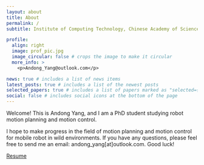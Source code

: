 ```yaml
---
layout: about
title: About
permalink: /
subtitle: Institute of Computing Technology, Chinese Academy of Sciences.

profile:
  align: right
  image: prof_pic.jpg
  image_circular: false # crops the image to make it circular
  more_info: >
    <p>Andong_Yang@outlook.com</p>

news: true # includes a list of news items
latest_posts: true # includes a list of the newest posts
selected_papers: true # includes a list of papers marked as "selected={true}"
social: false # includes social icons at the bottom of the page
---
```


Welcome! This is Andong Yang, and I am a PhD student studying robot motion planning and motion control.

I hope to make progress in the field of motion planning and motion control for mobile robot in wild environments. If you have any questions, please feel free to send me an email: andong_yang[at]outlook.com. Good luck!

[Resume](/assets/pdf/AndongYang.pdf)

<!-- In 2019, I received my bachelor's degree and was recommended to a straight-to Ph.D. My work started with building and modifying multiple mobile robots and simulator platforms (Including two mobile robots and one SUV) since I was the first student in the lab to start research in this area. After completing the hardware platform setup, I conducted research on the popular frameworks used in aerial robots, legged robots, and mobile robots. Considering the goal of developing a mobile robot capable of autonomous navigation in wild environments, I have identified the subsequent research direction. The initial focus will be on implementing a perception-to-control software stack within the traditional hierarchical framework, incorporating learning-based approaches to address the challenges that traditional methods face in the wild. Subsequently, research will be conducted on end-to-end methods based on this framework. In order to facilitate testing, the hierarchical framework was implemented in the order of control to perception. Specific works include:

1. A motion control method for rugged outdoor environments.
2. A Speed planning method that can handle the geometric and semantic features of the terrain.
3. A motion planning method that can utilize long-range information.
4. A set of OctoMap generation processes and terrain semantic segmentation methods.
5. A meethod for automatic simulator terrain generation and texture generation.

Based on this software stack, I further explored an end-to-end trajectory planning method that can be trained offline. Other work includes an active SLAM method based on hierarchical reinforcement learning for fast exploration, as well as A city-scale neural radiance fields (NeRF). -->


<!-- 
Since I received my bachelor's degree and was recommended to a stright-to Ph.D. I stared working with the planning and control algorithms of mobile robots in wild environments. My work started with building multiple mobile robots and simulator platforms since I was the first student in the lab to start research in this area. This process includes a complete pipeline from perception to control. In the follow-up research, to alleviate the prediction error course by inaccurate dynamic model and significant time overhead course by multi-step prediction process in model prediction control, I proposed SMS-MPC based on a generative adversarial model, which was published in IROS2022. To make the speed planning algorithm can perceive the terrain information and quickly plan reasonable speed under multiple constraints. I propose a new speed planning algorithm based on constraint reinforcement learning, which is submitted to RAL and currently under review. At present, I am trying to solve the local optimal problem faced by motion planning of mobile robot in the wild environment. In addition, I have collaborated on a SLAM method based on hierarchical reinforcement learning in the past year, which was published in IROS2023.  -->



<!-- Write your biography here. Tell the world about yourself. Link to your favorite [subreddit](http://reddit.com). You can put a picture in, too. The code is already in, just name your picture `prof_pic.jpg` and put it in the `img/` folder.

Put your address / P.O. box / other info right below your picture. You can also disable any of these elements by editing `profile` property of the YAML header of your `_pages/about.md`. Edit `_bibliography/papers.bib` and Jekyll will render your [publications page](/al-folio/publications/) automatically.

Link to your social media connections, too. This theme is set up to use [Font Awesome icons](https://fontawesome.com/) and [Academicons](https://jpswalsh.github.io/academicons/), like the ones below. Add your Facebook, Twitter, LinkedIn, Google Scholar, or just disable all of them. -->


